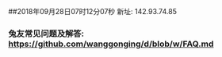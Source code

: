 ##2018年09月28日07时12分07秒 新址: 142.93.74.85
### 兔友常见问题及解答: https://github.com/wanggonging/d/blob/w/FAQ.md
